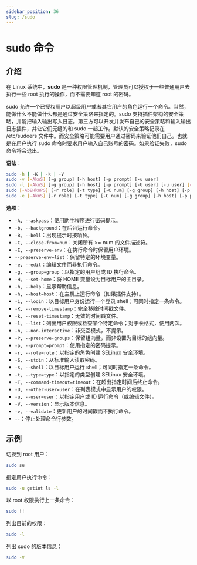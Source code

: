 ```yaml
---
sidebar_position: 36
slug: /sudo
---
```


# sudo 命令



## 介绍

在 Linux 系统中，**sudo** 是一种权限管理机制，管理员可以授权于一些普通用户去执行一些 root 执行的操作，而不需要知道 root 的密码。

sudo 允许一个已授权用户以超级用户或者其它用户的角色运行一个命令。当然，能做什么不能做什么都是通过安全策略来指定的。sudo 支持插件架构的安全策略，并能把输入输出写入日志。第三方可以开发并发布自己的安全策略和输入输出日志插件，并让它们无缝的和 sudo 一起工作。默认的安全策略记录在 /etc/sudoers 文件中。而安全策略可能需要用户通过密码来验证他们自己。也就是在用户执行 sudo 命令时要求用户输入自己账号的密码。如果验证失败，sudo 命令将会退出。

**语法**：

```bash
sudo -h | -K | -k | -V
sudo -v [-AknS] [-g group] [-h host] [-p prompt] [-u user]
sudo -l [-AknS] [-g group] [-h host] [-p prompt] [-U user] [-u user] [command]
sudo [-AbEHknPS] [-r role] [-t type] [-C num] [-g group] [-h host] [-p prompt] [-T timeout] [-u user] [VAR=value] [-i|-s] [<command>]
sudo -e [-AknS] [-r role] [-t type] [-C num] [-g group] [-h host] [-p prompt] [-T timeout] [-u user] file ...
```

**选项**：

- `-A, --askpass`：使用助手程序进行密码提示。
- `-b, --background`：在后台运行命令。
- `-B, --bell`：出现提示时按响铃。
- `-C, --close-from=num`：关闭所有 >= num 的文件描述符。
- `-E, --preserve-env`：在执行命令时保留用户环境。
- `--preserve-env=list`：保留特定的环境变量。
- `-e, --edit`：编辑文件而非执行命令。
- `-g, --group=group`：以指定的用户组或 ID 执行命令。
- `-H, --set-home`：将 HOME 变量设为目标用户的主目录。
- `-h, --help`：显示帮助信息。
- `-h, --host=host`：在主机上运行命令（如果插件支持）。
- `-i, --login`：以目标用户身份运行一个登录 shell；可同时指定一条命令。
- `-K, --remove-timestamp`：完全移除时间戳文件。
- `-k, --reset-timestamp`：无效的时间戳文件。
- `-l, --list`：列出用户权限或检查某个特定命令；对于长格式，使用两次。
- `-n, --non-interactive`：非交互模式，不提示。
- `-P, --preserve-groups`：保留组向量，而非设置为目标的组向量。
- `-p, --prompt=prompt`：使用指定的密码提示。
- `-r, --role=role`：以指定的角色创建 SELinux 安全环境。
- `-S, --stdin`：从标准输入读取密码。
- `-s, --shell`：以目标用户运行 shell；可同时指定一条命令。
- `-t, --type=type`：以指定的类型创建 SELinux 安全环境。
- `-T, --command-timeout=timeout`：在超出指定时间后终止命令。
- `-U, --other-user=user`：在列表模式中显示用户的权限。
- `-u, --user=user`：以指定用户或 ID 运行命令（或编辑文件）。
- `-V, --version`：显示版本信息。
- `-v, --validate`：更新用户的时间戳而不执行命令。
- `--`：停止处理命令行参数。



## 示例

切换到 root 用户：

```bash
sudo su
```

指定用户执行命令：

```bash
sudo -u getiot ls -l
```

以 root 权限执行上一条命令：

```bash
sudo !!
```

列出目前的权限：

```bash
sudo -l
```

列出 sudo 的版本信息：

```bash
sudo -V
```

